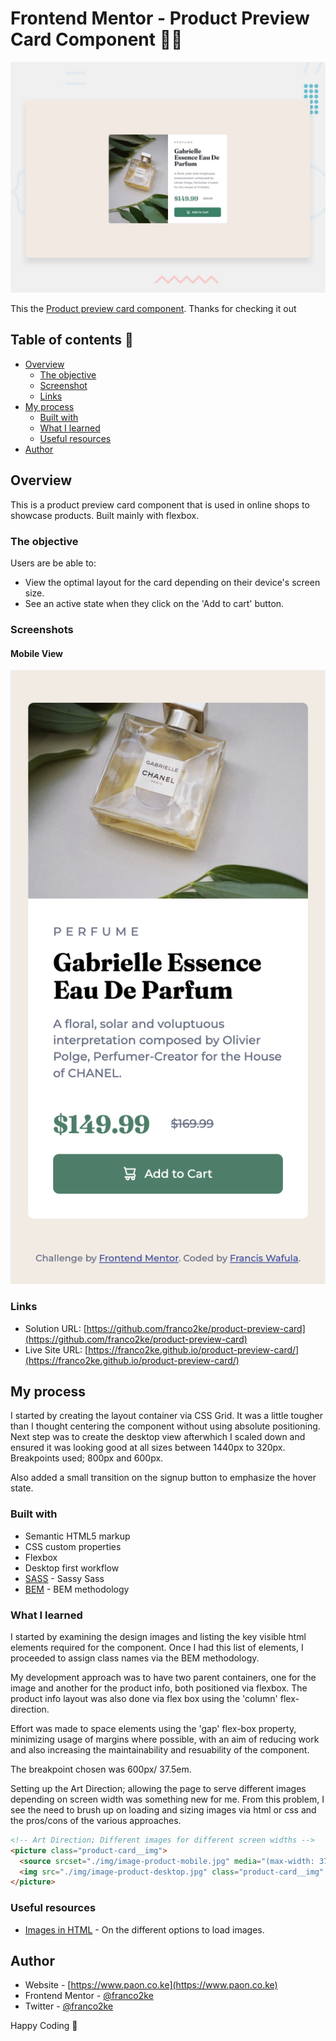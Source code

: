 # Frontend Mentor - Product Preview Card Component 👋🏾

![Desktop View](design/desktop-preview.jpg)

This the [Product preview card component](design/desktop-preview.jpg). Thanks for checking it out

## Table of contents 🧳

- [Overview](#overview)
  - [The objective](#the-objective)
  - [Screenshot](#screenshot)
  - [Links](#links)
- [My process](#my-process)
  - [Built with](#built-with)
  - [What I learned](#what-i-learned)
  - [Useful resources](#useful-resources)
- [Author](#author)

## Overview

This is a product preview card component that is used in online shops to showcase products. Built mainly with flexbox.

### The objective

Users are be able to:

- View the optimal layout for the card depending on their device's screen size.
- See an active state when they click on the 'Add to cart' button.

### Screenshots

#### Mobile View

![Mobile View](design/mobile-design.png)

### Links

- Solution URL: [https://github.com/franco2ke/product-preview-card](https://github.com/franco2ke/product-preview-card)
- Live Site URL: [https://franco2ke.github.io/product-preview-card/](https://franco2ke.github.io/product-preview-card/)

## My process

I started by creating the layout container via CSS Grid. It was a little tougher than I thought centering the component without using absolute positioning. Next step was to create the desktop view afterwhich I scaled down and ensured it was looking good at all sizes between 1440px to 320px. Breakpoints used; 800px and 600px.

Also added a small transition on the signup button to emphasize the hover state.

### Built with

- Semantic HTML5 markup
- CSS custom properties
- Flexbox
- Desktop first workflow
- [SASS](https://sass-guidelin.es) - Sassy Sass
- [BEM](http://getbem.com/introduction/) - BEM methodology

### What I learned

I started by examining the design images and listing the key visible html elements required for the component. Once I had this list of elements, I proceeded to assign class names via the BEM methodology.

My development approach was to have two parent containers, one for the image and another for the product info, both positioned via flexbox. The product info layout was also done via flex box using the 'column' flex-direction.

Effort was made to space elements using the 'gap' flex-box property, minimizing usage of margins where possible, with an aim of reducing work and also increasing the maintainability and resuability of the component.

The breakpoint chosen was 600px/ 37.5em.

Setting up the Art Direction; allowing the page to serve different images depending on screen width was something new for me.
From this problem, I see the need to brush up on loading and sizing images via html or css and the pros/cons of the various approaches.

```html
<!-- Art Direction; Different images for different screen widths -->
<picture class="product-card__img">
  <source srcset="./img/image-product-mobile.jpg" media="(max-width: 37.5em)" />
  <img src="./img/image-product-desktop.jpg" class="product-card__img" alt="" />
</picture>
```

### Useful resources

- [Images in HTML](https://developer.mozilla.org/en-US/docs/Learn/HTML/Multimedia_and_embedding/Images_in_HTML) - On the different options to load images.

## Author

- Website - [https://www.paon.co.ke](https://www.paon.co.ke)
- Frontend Mentor - [@franco2ke](https://www.frontendmentor.io/profile/franco2ke)
- Twitter - [@franco2ke](https://twitter.com/franco2ke)

Happy Coding 🎯
